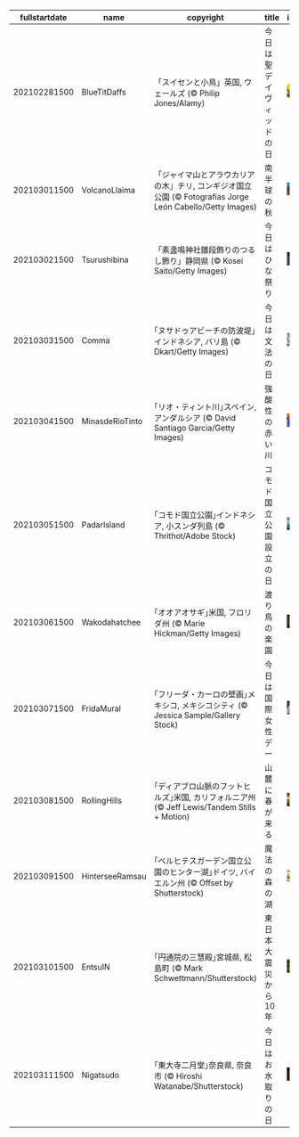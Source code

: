 |fullstartdate|name|copyright|title|image|
|--|--|--|--|--|
202102281500|BlueTitDaffs|「スイセンと小鳥」英国, ウェールズ (© Philip Jones/Alamy)|今日は聖デイヴィッドの日|![](/ja-JP/2021/03/202102281500BlueTitDaffs.jpg)|
202103011500|VolcanoLlaima|「ジャイマ山とアラウカリアの木」チリ, コンギジオ国立公園 (© Fotografías Jorge León Cabello/Getty Images)|南半球の秋|![](/ja-JP/2021/03/202103011500VolcanoLlaima.jpg)|
202103021500|Tsurushibina|「素盞鳴神社雛段飾りのつるし飾り」静岡県 (© Kosei Saito/Getty Images)|今日はひな祭り|![](/ja-JP/2021/03/202103021500Tsurushibina.jpg)|
202103031500|Comma|｢ヌサドゥアビーチの防波堤｣インドネシア, バリ島 (© Dkart/Getty Images)|今日は文法の日|![](/ja-JP/2021/03/202103031500Comma.jpg)|
202103041500|MinasdeRioTinto|｢リオ・ティント川｣スペイン, アンダルシア (© David Santiago Garcia/Getty Images)|強酸性の赤い川|![](/ja-JP/2021/03/202103041500MinasdeRioTinto.jpg)|
202103051500|PadarIsland|｢コモド国立公園｣インドネシア, 小スンダ列島 (© Thrithot/Adobe Stock)|コモド国立公園設立の日|![](/ja-JP/2021/03/202103051500PadarIsland.jpg)|
202103061500|Wakodahatchee|｢オオアオサギ｣米国, フロリダ州 (© Marie Hickman/Getty Images)|渡り鳥の楽園|![](/ja-JP/2021/03/202103061500Wakodahatchee.jpg)|
202103071500|FridaMural|｢フリーダ・カーロの壁画｣メキシコ, メキシコシティ (© Jessica Sample/Gallery Stock)|今日は国際女性デー|![](/ja-JP/2021/03/202103071500FridaMural.jpg)|
202103081500|RollingHills|｢ディアブロ山脈のフットヒルズ｣米国, カリフォルニア州 (© Jeff Lewis/Tandem Stills + Motion)|山麓に春が来る|![](/ja-JP/2021/03/202103081500RollingHills.jpg)|
202103091500|HinterseeRamsau|｢ベルヒテスガーデン国立公園のヒンター湖｣ドイツ, バイエルン州 (© Offset by Shutterstock)|魔法の森の湖|![](/ja-JP/2021/03/202103091500HinterseeRamsau.jpg)|
202103101500|EntsuIN|｢円通院の三慧殿｣宮城県, 松島町 (© Mark Schwettmann/Shutterstock)|東日本大震災から 10 年|![](/ja-JP/2021/03/202103101500EntsuIN.jpg)|
202103111500|Nigatsudo|｢東大寺二月堂｣奈良県, 奈良市 (© Hiroshi Watanabe/Shutterstock)|今日はお水取りの日|![](/ja-JP/2021/03/202103111500Nigatsudo.jpg)|
